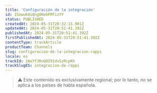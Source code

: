 ```yaml
---
title: 'Configuración de la integración'
id: 1SowuK4iQngOHebFMfizYY
status: PUBLISHED
createdAt: 2024-05-31T20:32:15.901Z
updatedAt: 2024-05-31T20:51:41.392Z
publishedAt: 2024-05-31T20:51:41.392Z
firstPublishedAt: 2024-05-31T20:51:41.392Z
contentType: trackArticle
productTeam: Channels
slug: configuracion-de-la-integracion-rappi
locale: es
trackId: 2AeYfJRnQ0I91dvSzRcpKh
trackSlugES: integracion-de-rappi
---
```


>⚠️ Este contenido es exclusivamente regional; 
> por lo tanto, no se aplica a los países de habla española.
